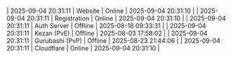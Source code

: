 | 2025-09-04 20:31:11 | Website | Online | 2025-09-04 20:31:10 |
| 2025-09-04 20:31:11 | Registration | Online | 2025-09-04 20:31:10 |
| 2025-09-04 20:31:11 | Auth Server | Offline | 2025-08-18 09:33:31 |
| 2025-09-04 20:31:11 | Kezan (PvE) | Offline | 2025-08-03 17:58:02 |
| 2025-09-04 20:31:11 | Gurubashi (PvP) | Offline | 2025-08-23 21:44:06 |
| 2025-09-04 20:31:11 | Cloudflare | Online | 2025-09-04 20:31:10 |
